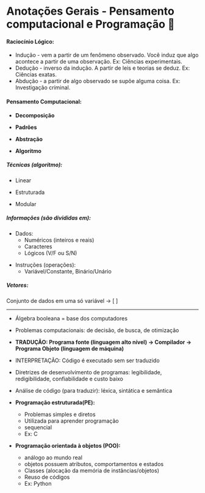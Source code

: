 # Anotações Gerais - Pensamento computacional e Programação :bookmark_tabs: 

#### Raciocínio Lógico:

- Indução - vem a partir de um fenômeno observado. Você induz que algo acontece a partir de uma observação. Ex: Ciências experimentais.
- Dedução - inverso da indução. A partir de leis e teorias se deduz. Ex: Ciências exatas.
- Abdução - a partir de algo observado se supõe alguma coisa. Ex: Investigação criminal.

#### **Pensamento Computacional:**

- **Decomposição**

- **Padrões**

- **Abstração**

- **Algoritmo**

  

##### Técnicas (algoritmo):

- Linear

- Estruturada

- Modular

  

##### Informações (são divididas em):

* Dados:
  - Numéricos (inteiros e reais)
  - Caracteres
  - Lógicos (V/F ou S/N)

- Instruções (operações):
  - Variável/Constante, Binário/Unário

##### Vetores:

Conjunto de dados em uma só variável -> [ ]

----

- Álgebra booleana = base dos computadores

- Problemas computacionais: de decisão, de busca, de otimização

- **TRADUÇÃO: Programa fonte (linguagem alto nível) -> Compilador -> Programa Objeto (linguagem de máquina)**

- INTERPRETAÇÃO: Código é executado sem ser traduzido

- Diretrizes de desenvolvimento de programas: legibilidade, redigibilidade, confiabilidade e custo baixo

- Análise de código (para traduzir): léxica, sintática e semântica

  

- **Programação estruturada(PE):**

  - Problemas simples e diretos
  - Utilizada para aprender programação
  - sequencial
  - Ex: C

- **Programação orientada à objetos (POO):**
  
  - análogo ao mundo real
  - objetos possuem atributos, comportamentos e estados
  - Classes (alocação da memória de instâncias/objetos)
  - Reuso de códigos
  - Ex: Python
